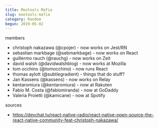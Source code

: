 ```yaml
---
title: Mootools Mafia
slug: mootools-mafia
category: Random
begun: 2019-05-02
---
```


members

- christoph nakazawa (@cpojer) - now works on Jest/RN
- sebastian markbage (@sebmarkbage) - now works on React
- guillermo rauch (@rauchg) - now works on Zeit
- david walsh (@davidwalshblog) - now works at Mozilla
- tom occhino (@tomocchino) - now runs React
- thomas aylott (@subtlegradient) - things that do stuff?
- Jan Kassens (@kassens) - now works on Relay
- kentaromiura (@kentaromiura) - now at Rakuten
- Fabio M. Costa (@fabiomiranda) - now at GoDaddy
- Valeria Proietti (@kamicane) - now at Spotify

sources

- https://devchat.tv/react-native-radio/react-native-open-source-the-react-native-community-feat-christoph-nakazawa/
